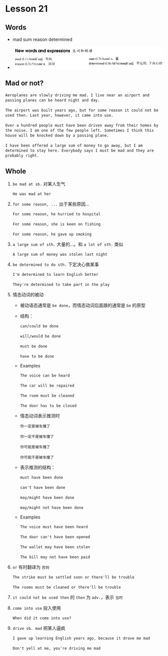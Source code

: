 # Lesson 21

## Words

- mad sum reason determined

- ![Words](../../../Images/Part2/03/words-21.png)

## Mad or not?

```
Aeroplanes are slowly driving me mad. I live near an airport and passing planes can be heard night and day.

The airport was built years ago, but for some reason it could not be used then. Last year, however, it came into use.

Over a hundred people must have been driven away from their homes by the noise. I am one of the few people left. Sometimes I think this house will be knocked down by a passing plane.

I have been offered a large sum of money to go away, but I am determined to stay here. Everybody says I must be mad and they are probably right.
```

## Whole

1. `be mad at sb.` 对某人生气

   ```
   He was mad at her
   ```

2. `for some reason, ...` 出于某些原因...

   ```
   For some reason, he hurried to hospital

   For some reason, she is keen on fishing

   For some reason, he gave up smoking
   ```

3. `a large sum of sth.` 大量的...。和 `a lot of sth.` 类似

   ```
   A large sum of money was stolen last night
   ```

4. `be determined to do sth.` 下定决心做某事

   ```
   I'm determined to learn English better

   They're determined to take part in the play
   ```

5. 情态动词的被动

   - 被动语态通常是 `be done`，而情态动词后面跟的通常是 `be` 的原型

   - 结构：

     ```
     can/could be done

     will/would be done

     must be done

     have to be done
     ```

   - Examples

     ```
     The voice can be heard

     The car will be repaired

     The room must be cleaned

     The door has to be closed
     ```

   - 情态动词表示推测时

     ```
     你一定是被车撞了

     你一定不是被车撞了

     你可能是被车撞了

     你可能不是被车撞了
     ```

   - 表示推测的结构：

     ```
     must have been done

     can't have been done

     may/might have been done

     may/might not have been done
     ```

   - Examples

     ```
     The voice must have been heard

     The door can't have been opened

     The wallet may have been stolen

     The bill may not have been paid
     ```

6. `or` 有时翻译为 `否则`

   ```
   The strike must be settled soon or there'll be trouble

   The rooms must be cleaned or there'll be trouble
   ```

7. `it could not be used then` 的 `then` 为 `adv.`，表示 `当时`

8. `come into use` 投入使用

   ```
   When did it come into use?
   ```

9. `drive sb. mad` 把某人逼疯

   ```
   I gave up learning English years ago, because it drove me mad

   Don't yell at me, you're driving me mad
   ```
